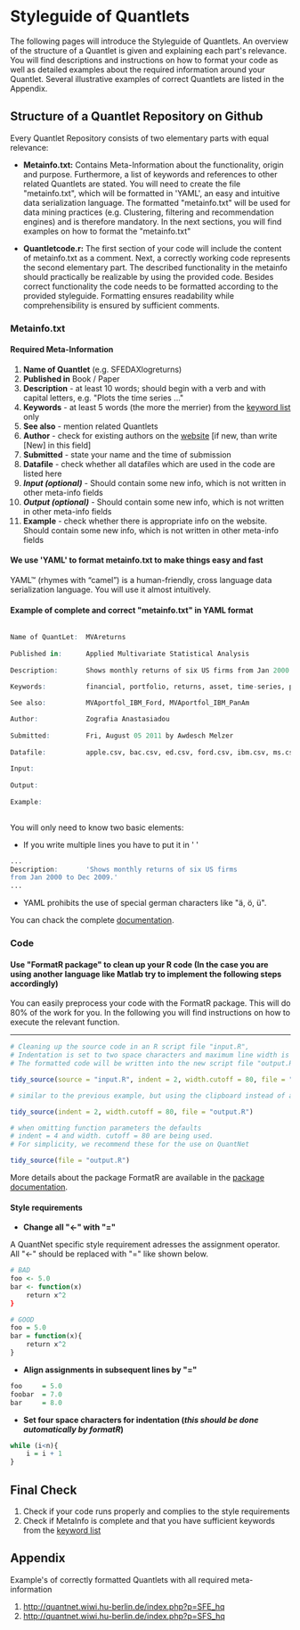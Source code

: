 # Styleguide of Quantlets

The following pages will introduce the Styleguide of Quantlets. An overview 
of the structure of a Quantlet is given and explaining each part's relevance.
You will find descriptions and instructions on how to format your 
code as well as detailed examples about the required information 
around your Quantlet. Several illustrative examples of correct Quantlets
are listed in the Appendix.

## Structure of a Quantlet Repository on Github

Every Quantlet Repository consists of two elementary parts with equal relevance:
* __Metainfo.txt:__ Contains Meta-Information about the functionality,
origin and purpose. Furthermore, a list of keywords and references
to other related Quantlets are stated. You will need to create the file 
"metainfo.txt", which will be formatted in 'YAML', an easy and intuitive
data serialization language. The formatted "metainfo.txt" will be used for 
data mining practices (e.g. Clustering, filtering and recommendation engines) 
and is therefore mandatory. In the next sections,
you will find examples on how to format the "metainfo.txt"

* __Quantletcode.r:__ The first section of your code will
include the content of metainfo.txt as a comment. 
Next, a correctly working code represents the second
elementary part. The described functionality in the metainfo should
practically be realizable by using the provided code. Besides correct 
functionality the code needs to be formatted according to the provided 
styleguide. Formatting ensures readability while comprehensibility is 
ensured by sufficient comments.

### Metainfo.txt
#### Required Meta-Information
1. __Name of Quantlet__ (e.g. SFEDAXlogreturns)
2. __Published in__ Book / Paper
3. __Description__ - at least 10 words; should begin with a verb and with capital letters, e.g.
"Plots the time series ..."
4. __Keywords__ - at least 5 words (the more the merrier) from the [keyword list](http://quantnet.wiwi.hu-berlin.de/index.php?p=searchResults&w=allkeywords&sort=f) only
4. __See also__ - mention related Quantlets
5. __Author__ - check for existing authors on the [website](http://quantnet.hu-berlin.de/) [if new, than write [New]
in this field]
6. __Submitted__ - state your name and the time of submission
7. __Datafile__ - check whether all datafiles which are used in the code are listed here
8. ___Input (optional)___ - Should contain some new info, which is not written 
in other meta-info fields
9. ___Output (optional)___ - Should contain some new info, which is not written
in other meta-info fields
10. __Example__ - check whether there is appropriate info on the website.
Should contain some new info, which is not written in other meta-info fields

#### We use 'YAML' to format metainfo.txt to make things easy and fast
YAML™ (rhymes with “camel”) is a human-friendly, cross language data serialization language. You will use it almost intuitively. 

#### Example of complete and correct "metainfo.txt" in YAML format
```R
 
Name of QuantLet:  MVAreturns
 
Published in:      Applied Multivariate Statistical Analysis
  
Description:       Shows monthly returns of six US firms from Jan 2000 to Dec 2009.
 
Keywords:          financial, portfolio, returns, asset, time-series, plot

See also:          MVAportfol_IBM_Ford, MVAportfol_IBM_PanAm

Author:            Zografia Anastasiadou
  
Submitted:         Fri, August 05 2011 by Awdesch Melzer
  
Datafile:          apple.csv, bac.csv, ed.csv, ford.csv, ibm.csv, ms.csv
  
Input:  
  
Output:  
  
Example:  
  
```
You will only need to know two basic elements:

- If you write multiple lines you have to put it in ' '
```R
...
Description:       'Shows monthly returns of six US firms
from Jan 2000 to Dec 2009.'
...
```

- YAML prohibits the use of special german characters like "ä, ö, ü".

You can chack the complete [documentation](http://www.yaml.org/spec/1.2/spec.html).

### Code

#### Use "FormatR package" to clean up your R code (In the case you are using another language like Matlab try to implement the following steps accordingly) 
You can easily preprocess your code with the FormatR package. This will
do 80% of the work for you. In the following you will find instructions on how to execute the relevant
function.

----------------------------------------------------------  
```R
# Cleaning up the source code in an R script file "input.R",  
# Indentation is set to two space characters and maximum line width is 80 characters.
# The formatted code will be written into the new script file "output.R"

tidy_source(source = "input.R", indent = 2, width.cutoff = 80, file = "output.R")

# similar to the previous example, but using the clipboard instead of an input file

tidy_source(indent = 2, width.cutoff = 80, file = "output.R")

# when omitting function parameters the defaults
# indent = 4 and width. cutoff = 80 are being used.
# For simplicity, we recommend these for the use on QuantNet

tidy_source(file = "output.R")
```
More details about the package FormatR are available in the [package documentation](https://cran.r-project.org/web/packages/formatR/index.html).

#### Style requirements
* __Change all "<-" with "="__

A QuantNet specific style requirement adresses the assignment operator. 
All "<-" should be replaced with "=" like shown below.
```R
# BAD
foo <- 5.0
bar <- function(x) 
    return x^2
}

# GOOD
foo = 5.0
bar = function(x){
    return x^2
}
```

* __Align assignments in subsequent lines by "="__

```R
foo     = 5.0
foobar  = 7.0
bar     = 8.0
```

* __Set four space characters for indentation (_this
should be done automatically by formatR_)__

```R
while (i<n){
    i = i + 1
}
```

## Final Check
1. Check if your code runs properly and complies to the style requirements
2. Check if MetaInfo is complete and that you have sufficient keywords from the [keyword list](http://quantnet.wiwi.hu-berlin.de/index.php?p=searchResults&w=allkeywords&sort=f) 

## Appendix
Example's of correctly formatted Quantlets with all required meta-information

1. http://quantnet.wiwi.hu-berlin.de/index.php?p=SFE_hq
2. http://quantnet.wiwi.hu-berlin.de/index.php?p=SFS_hq

